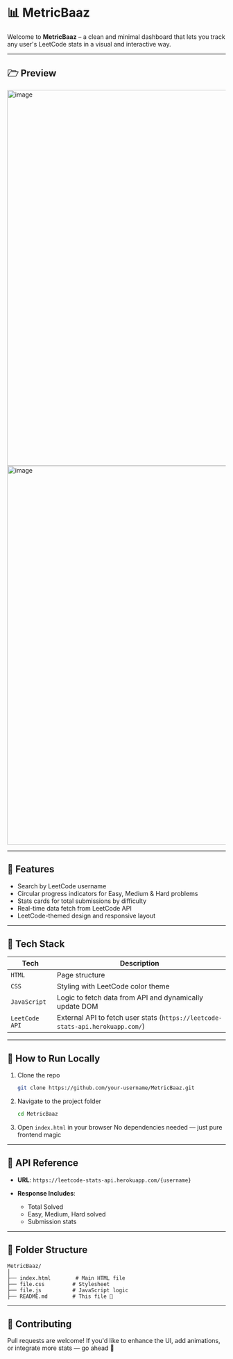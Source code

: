# 📊 MetricBaaz

Welcome to **MetricBaaz** – a clean and minimal dashboard that lets you track any user's LeetCode stats in a visual and interactive way.

---

## 🗁 Preview

<img width="1919" height="865" alt="image" src="https://github.com/user-attachments/assets/7e510b9a-7f17-4095-8f3b-773c54cbb48f" width="600" />
<img width="1919" height="872" alt="image" src="https://github.com/user-attachments/assets/224ec7d5-d002-4198-b4a6-8c1bdc00c846" width="600" />

---

## 🚀 Features

* Search by LeetCode username
* Circular progress indicators for Easy, Medium & Hard problems
* Stats cards for total submissions by difficulty
* Real-time data fetch from LeetCode API
* LeetCode-themed design and responsive layout

---

## 💠 Tech Stack

| Tech           | Description                                                                    |
| -------------- | ------------------------------------------------------------------------------ |
| `HTML`         | Page structure                                                                 |
| `CSS`          | Styling with LeetCode color theme                                              |
| `JavaScript`   | Logic to fetch data from API and dynamically update DOM                        |
| `LeetCode API` | External API to fetch user stats (`https://leetcode-stats-api.herokuapp.com/`) |

---

## 🔧 How to Run Locally

1. Clone the repo

   ```bash
   git clone https://github.com/your-username/MetricBaaz.git
   ```

2. Navigate to the project folder

   ```bash
   cd MetricBaaz
   ```

3. Open `index.html` in your browser
   No dependencies needed — just pure frontend magic 

---

## 📝 API Reference

* **URL**: `https://leetcode-stats-api.herokuapp.com/{username}`
* **Response Includes**:

  * Total Solved
  * Easy, Medium, Hard solved
  * Submission stats

---

## 📂 Folder Structure

```
MetricBaaz/
│
├── index.html        # Main HTML file
├── file.css         # Stylesheet
├── file.js          # JavaScript logic
├── README.md        # This file 💛
```

---

## 🤝 Contributing

Pull requests are welcome! If you'd like to enhance the UI, add animations, or integrate more stats — go ahead 🚀





